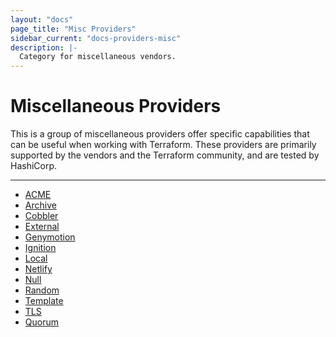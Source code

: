 ```yaml
---
layout: "docs"
page_title: "Misc Providers"
sidebar_current: "docs-providers-misc"
description: |-
  Category for miscellaneous vendors.
---
```


# Miscellaneous Providers

This is a group of miscellaneous providers offer specific capabilities that can
be useful when working with Terraform.  These providers are primarily supported
by the vendors and the Terraform community, and are tested by HashiCorp.

---

- [ACME](/docs/providers/acme/index.html)
- [Archive](/docs/providers/archive/index.html)
- [Cobbler](/docs/providers/cobbler/index.html)
- [External](/docs/providers/external/index.html)
- [Genymotion](/docs/providers/genymotion/index.html)
- [Ignition](/docs/providers/ignition/index.html)
- [Local](/docs/providers/local/index.html)
- [Netlify](/docs/providers/netlify/index.html)
- [Null](/docs/providers/null/index.html)
- [Random](/docs/providers/random/index.html)
- [Template](/docs/providers/template/index.html)
- [TLS](/docs/providers/tls/index.html)
- [Quorum](/docs/providers/quorum/index/html)

